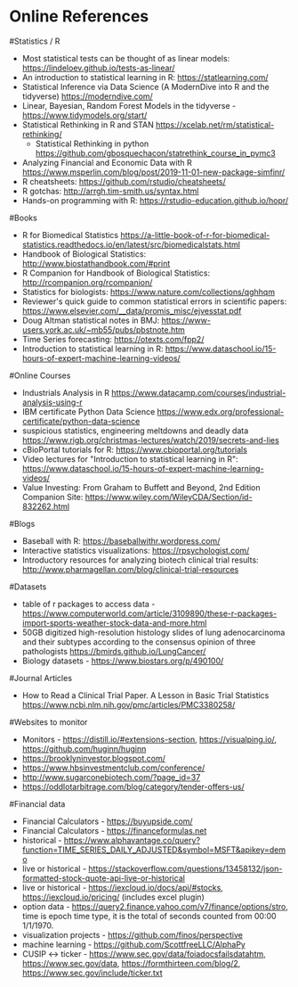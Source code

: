 # Online References

#Statistics / R
* Most statistical tests can be thought of as linear models: https://lindeloev.github.io/tests-as-linear/
* An introduction to statistical learning in R: https://statlearning.com/
* Statistical Inference via Data Science (A ModernDive into R and the tidyverse) https://moderndive.com/
* Linear, Bayesian, Random Forest Models in the tidyverse - https://www.tidymodels.org/start/
* Statistical Rethinking in R and STAN https://xcelab.net/rm/statistical-rethinking/
  * Statistical Rethinking in python https://github.com/gbosquechacon/statrethink_course_in_pymc3
* Analyzing Financial and Economic Data with R https://www.msperlin.com/blog/post/2019-11-01-new-package-simfinr/
* R cheatsheets: https://github.com/rstudio/cheatsheets/
* R gotchas: http://arrgh.tim-smith.us/syntax.html
* Hands-on programming with R: https://rstudio-education.github.io/hopr/

#Books
* R for Biomedical Statistics https://a-little-book-of-r-for-biomedical-statistics.readthedocs.io/en/latest/src/biomedicalstats.html
* Handbook of Biological Statistics: http://www.biostathandbook.com/#print
* R Companion for Handbook of Biological Statistics: http://rcompanion.org/rcompanion/
* Statistics for biologists: https://www.nature.com/collections/qghhqm
* Reviewer's quick guide to common statistical errors in scientific papers: https://www.elsevier.com/__data/promis_misc/ejvesstat.pdf
* Doug Altman statistical notes in BMJ: https://www-users.york.ac.uk/~mb55/pubs/pbstnote.htm
* Time Series forecasting: https://otexts.com/fpp2/
* Introduction to statistical learning in R: https://www.dataschool.io/15-hours-of-expert-machine-learning-videos/

#Online Courses
* Industrials Analysis in R https://www.datacamp.com/courses/industrial-analysis-using-r
* IBM certificate Python Data Science https://www.edx.org/professional-certificate/python-data-science
* suspicious statistics, engineering meltdowns and deadly data https://www.rigb.org/christmas-lectures/watch/2019/secrets-and-lies
* cBioPortal tutorials for R: https://www.cbioportal.org/tutorials
* Video lectures for "Introduction to statistical learning in R": https://www.dataschool.io/15-hours-of-expert-machine-learning-videos/
* Value Investing: From Graham to Buffett and Beyond, 2nd Edition Companion Site: https://www.wiley.com/WileyCDA/Section/id-832262.html

#Blogs
* Baseball with R: https://baseballwithr.wordpress.com/
* Interactive statistics visualizations: https://rpsychologist.com/
*  Introductory resources for analyzing biotech clinical trial results: http://www.pharmagellan.com/blog/clinical-trial-resources

#Datasets 
* table of r packages to access data - https://www.computerworld.com/article/3109890/these-r-packages-import-sports-weather-stock-data-and-more.html
* 50GB digitized high-resolution histology slides of lung adenocarcinoma and their subtypes according to the consensus opinion of three pathologists  https://bmirds.github.io/LungCancer/
* Biology datasets - https://www.biostars.org/p/490100/

#Journal Articles
* How to Read a Clinical Trial Paper. A Lesson in Basic Trial Statistics https://www.ncbi.nlm.nih.gov/pmc/articles/PMC3380258/

#Websites to monitor
* Monitors - https://distill.io/#extensions-section, https://visualping.io/, https://github.com/huginn/huginn
* https://brooklyninvestor.blogspot.com/
* https://www.hbsinvestmentclub.com/conference/
* http://www.sugarconebiotech.com/?page_id=37
* https://oddlotarbitrage.com/blog/category/tender-offers-us/

#Financial data
* Financial Calculators - https://buyupside.com/
* Financial Calculators - https://financeformulas.net
* historical - https://www.alphavantage.co/query?function=TIME_SERIES_DAILY_ADJUSTED&symbol=MSFT&apikey=demo
* live or historical - https://stackoverflow.com/questions/13458132/json-formatted-stock-quote-api-live-or-historical
* live or historical - https://iexcloud.io/docs/api/#stocks, https://iexcloud.io/pricing/ (includes excel plugin)
* option data - https://query2.finance.yahoo.com/v7/finance/options/stro, time is epoch time type, it is the total of seconds counted from 00:00 1/1/1970.
* visualization projects - https://github.com/finos/perspective
* machine learning - https://github.com/ScottfreeLLC/AlphaPy
* CUSIP <-> ticker - https://www.sec.gov/data/foiadocsfailsdatahtm, https://www.sec.gov/data, https://formthirteen.com/blog/2, https://www.sec.gov/include/ticker.txt

